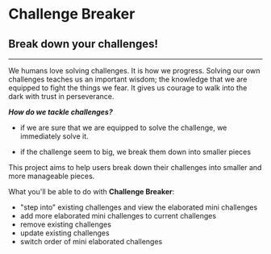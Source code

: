 # Challenge Breaker

## Break down your challenges!

---

We humans love solving challenges. It is how we progress. Solving our own challenges teaches us an important wisdom; the knowledge
that we are equipped to fight the things we fear. It gives us courage to walk 
into the dark with trust in perseverance. 

***How do we tackle challenges?***

- if we are sure that we are equipped to solve the challenge, we 
immediately solve it.

- if the challenge seem to big, we break them down into smaller
pieces

This project aims to help users break down their challenges into smaller
and more manageable pieces.

What you'll be able to do with **Challenge Breaker**:

- "step into" existing challenges and view the elaborated mini challenges
- add more elaborated mini challenges to current challenges
- remove existing challenges
- update existing challenges
- switch order of mini elaborated challenges
